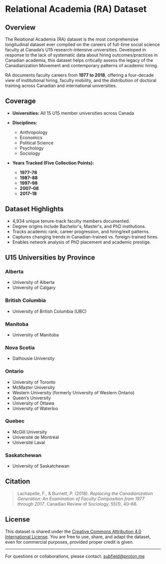 # Relational Academia (RA) Dataset

## Overview

The Relational Academia (RA) dataset is the most comprehensive longitudinal dataset ever compiled on the careers of full-time social science faculty at Canada’s U15 research-intensive universities. Developed in response to the lack of systematic data about hiring outcomes/practices in Canadian academia, this dataset helps critically assess the legacy of the Canadianization Movement and contemporary patterns of academic hiring.

RA documents faculty careers from **1977 to 2018**, offering a four-decade view of institutional hiring, faculty mobility, and the distribution of doctoral training across Canadian and international universities.

## Coverage

- **Universities:** All 15 U15 member universities across Canada
  
- **Disciplines:**  
  - Anthropology  
  - Economics  
  - Political Science  
  - Psychology  
  - Sociology
    
- **Years Tracked (Five Collection Points):**  
  - **1977–78**  
  - **1987–88**  
  - **1997–98**  
  - **2007–08**  
  - **2017–18**

## Dataset Highlights

- 4,934 unique tenure-track faculty members documented.
- Degree origins include Bachelor's, Master's, and PhD institutions.
- Tracks academic rank, career progression, and hiring/exit patterns.
- Captures changing trends in Canadian-trained vs. foreign-trained hires.
- Enables network analysis of PhD placement and academic prestige.

## U15 Universities by Province

### Alberta
- University of Alberta  
- University of Calgary

### British Columbia
- University of British Columbia (UBC)

### Manitoba
- University of Manitoba

### Nova Scotia
- Dalhousie University

### Ontario
- University of Toronto  
- McMaster University  
- Western University (formerly University of Western Ontario)  
- Queen’s University  
- University of Ottawa  
- University of Waterloo

### Quebec
- McGill University  
- Université de Montréal  
- Université Laval

### Saskatchewan
- University of Saskatchewan

## Citation

> Lachapelle, F., & Burnett, P. (2018). *Replacing the Canadianization Generation: An Examination of Faculty Composition from 1977 through 2017*. Canadian Review of Sociology, 55(1), 40–66.

## License

This dataset is shared under the [Creative Commons Attribution 4.0 International License](https://creativecommons.org/licenses/by/4.0/). You are free to use, share, and adapt the dataset, even for commercial purposes, provided proper credit is given.

---
For questions or collaborations, please contact: [subfield@proton.me](mailto:subfield@proton.me)
